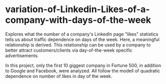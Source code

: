# variation-of-Linkedin-Likes-of-a-company-with-days-of-the-week
Explores what the number of a company's LinkedIn page "likes" statistics tells  us about traffic dependence on days of the week. Here, a meaningful relationship is derived. This relationship can be used by a company to better attract customers/clients via day-of-the-week specific advertisements.

In this project, only the first 10 giggest company in Fortune 500, in addition to Google and Facebook, were analyzed. All follow the modell of quadratic dependence on number of likes in day of the week. 
